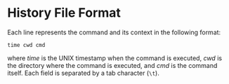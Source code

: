 # History File Format
Each line represents the command and its context in the following format:

```
time cwd cmd
```

where *time* is the UNIX timestamp when the command is executed, *cwd*
is the directory where the command is executed, and *cmd* is the command
itself. Each field is separated by a tab character (`\t`).
